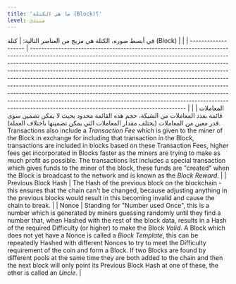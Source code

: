 ```yaml
---
title: 'ما هي الكتلة (Block)؟'
level: مبتدئ
---
```


في أبسط صوره، الكتلة هي مزيج من العناصر التالية:
| كتلة (Block)        |                                                                                                                                                                                                                                                                                                                                                                                                                                                                                                                                                                                                                                                                                                         |
| ------------------- | ------------------------------------------------------------------------------------------------------------------------------------------------------------------------------------------------------------------------------------------------------------------------------------------------------------------------------------------------------------------------------------------------------------------------------------------------------------------------------------------------------------------------------------------------------------------------------------------------------------------------------------------------------------------------------------------------------- |
| المعاملات           | قائمة بعدد المعاملات من الشبكة، حجم هذه القائمة محدود بحيث لا يمكن تضمين سوى قدر معين من المعاملات (يختلف مقدار المعاملات التي يمكن تضمينها باختلاف العملة). Transactions also include a _Transaction Fee_ which is given to the miner of the Block in exchange for including that transaction in the Block, transactions are included in blocks based on these Transaction Fees, higher fees get incorporated in Blocks faster as the miners are trying to make as much profit as possible. The transactions list includes a special transaction which gives funds to the miner of the block, these funds are "created" when the Block is broadcast to the network and is known as the _Block Reward_. |
| Previous Block Hash | The Hash of the previous block on the blockchain - this ensures that the chain can't be changed, because adjusting anything in the previous blocks would result in this becoming invalid and cause the chain to break.                                                                                                                                                                                                                                                                                                                                                                                                                                                                                  |
| Nonce               | Standing for "Number used Once", this is a number which is generated by miners guessing randomly until they find a number that, when Hashed with the rest of the block data, results in a Hash of the required Difficulty (or higher) to make the Block _Valid_. A Block which does not yet have a Nonce is called a _Block Template_, this can be repeatedly Hashed with different Nonces to try to meet the Difficulty requirement of the coin and form a Block. If two Blocks are found by different pools at the same time they are both added to the chain and then the next block will only point its Previous Block Hash at one of these, the other is called an _Uncle_.                        |
